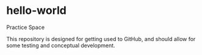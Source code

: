 # hello-world
Practice Space 

This repository is designed for getting used to GitHub, and should allow for some testing and conceptual development.
